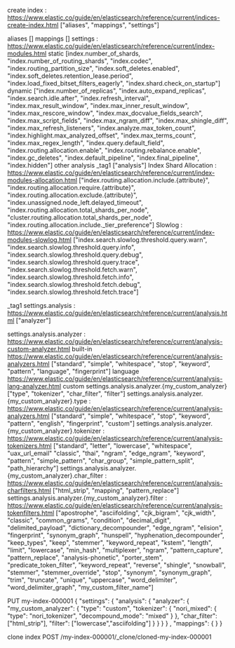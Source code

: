 
create index : https://www.elastic.co/guide/en/elasticsearch/reference/current/indices-create-index.html
["aliases", "mappings", "settings"]

aliases
[]
mappings
[]
settings : https://www.elastic.co/guide/en/elasticsearch/reference/current/index-modules.html
    static
    [index.number_of_shards, "index.number_of_routing_shards", "index.codec", "index.routing_partition_size", "index.soft_deletes.enabled", "index.soft_deletes.retention_lease.period", "index.load_fixed_bitset_filters_eagerly", "index.shard.check_on_startup"]
    dynamic
    ["index.number_of_replicas", "index.auto_expand_replicas", "index.search.idle.after", "index.refresh_interval", "index.max_result_window", "index.max_inner_result_window", "index.max_rescore_window", "index.max_docvalue_fields_search", "index.max_script_fields", "index.max_ngram_diff", "index.max_shingle_diff", "index.max_refresh_listeners", "index.analyze.max_token_count", "index.highlight.max_analyzed_offset", "index.max_terms_count", "index.max_regex_length", "index.query.default_field", "index.routing.allocation.enable", "index.routing.rebalance.enable", "index.gc_deletes", "index.default_pipeline", "index.final_pipeline", "index.hidden"]
    other
        analysis _tag1
        ["analysis"]
        Index Shard Allocation : https://www.elastic.co/guide/en/elasticsearch/reference/current/index-modules-allocation.html
        ["index.routing.allocation.include.{attribute}", "index.routing.allocation.require.{attribute}", "index.routing.allocation.exclude.{attribute}", "index.unassigned.node_left.delayed_timeout", "index.routing.allocation.total_shards_per_node", "cluster.routing.allocation.total_shards_per_node", "index.routing.allocation.include._tier_preference"]
        Slowlog : https://www.elastic.co/guide/en/elasticsearch/reference/current/index-modules-slowlog.html
        ["index.search.slowlog.threshold.query.warn", "index.search.slowlog.threshold.query.info", "index.search.slowlog.threshold.query.debug", "index.search.slowlog.threshold.query.trace", "index.search.slowlog.threshold.fetch.warn", "index.search.slowlog.threshold.fetch.info", "index.search.slowlog.threshold.fetch.debug", "index.search.slowlog.threshold.fetch.trace"]


_tag1 settings.analysis : https://www.elastic.co/guide/en/elasticsearch/reference/current/analysis.html
["analyzer"]


settings.analysis.analyzer : https://www.elastic.co/guide/en/elasticsearch/reference/current/analysis-custom-analyzer.html
    built-in
    https://www.elastic.co/guide/en/elasticsearch/reference/current/analysis-analyzers.html
    ["standard", "simple", "whitespace", "stop", "keyword", "pattern", "language", "fingerprint"]
    language
    https://www.elastic.co/guide/en/elasticsearch/reference/current/analysis-lang-analyzer.html
    custom
        settings.analysis.analyzer.{my_custom_analyzer}
        ["type", "tokenizer", "char_filter", "filter"]
        settings.analysis.analyzer.{my_custom_analyzer}.type : https://www.elastic.co/guide/en/elasticsearch/reference/current/analysis-analyzers.html
        ["standard", "simple", "whitespace", "stop", "keyword", "pattern", "english", "fingerprint", "custom"]
        settings.analysis.analyzer.{my_custom_analyzer}.tokenizer : https://www.elastic.co/guide/en/elasticsearch/reference/current/analysis-tokenizers.html
        ["standard", "letter", "lowercase", "whitespace", "uax_url_email" "classic", "thai", "ngram", "edge_ngram", "keyword", "pattern", "simple_pattern", "char_group", "simple_pattern_split", "path_hierarchy"]
        settings.analysis.analyzer.{my_custom_analyzer}.char_filter : https://www.elastic.co/guide/en/elasticsearch/reference/current/analysis-charfilters.html
        ["html_strip", "mapping", "pattern_replace"]
        settings.analysis.analyzer.{my_custom_analyzer}.filter : https://www.elastic.co/guide/en/elasticsearch/reference/current/analysis-tokenfilters.html
        ["apostrophe", "asciifolding", "cjk_bigram", "cjk_width", "classic", "common_grams", "condition", "decimal_digit", "delimited_payload", "dictionary_decompounder", "edge_ngram", "elision", "fingerprint", "synonym_graph", "hunspell", "hyphenation_decompounder", "keep_types", "keep", "stemmer", "keyword_repeat", "kstem", "length", "limit", "lowercase", "min_hash", "multiplexer", "ngram", "pattern_capture", "pattern_replace", "analysis-phonetic", "porter_stem", "predicate_token_filter", "keyword_repeat", "reverse", "shingle", "snowball", "stemmer", "stemmer_override", "stop", "synonym", "synonym_graph", "trim", "truncate", "unique", "uppercase", "word_delimiter", "word_delimiter_graph", "my_custom_filter_name"]


PUT my-index-000001
{
    "settings":
    {
        "analysis":
        {
            "analyzer":
            {
                "my_custom_analyzer":
                {
                    "type": "custom",
                    "tokenizer": 
                    {
                        "nori_mixed": 
                        {
                            "type": "nori_tokenizer",
                            "decompound_mode": "mixed"
                        }
                    },
                    "char_filter": ["html_strip"],
                    "filter": ["lowercase","asciifolding"]
                }
            }
        }
    }
    ,
    "mappings":
    {
    }
}



clone index
POST /my-index-000001/_clone/cloned-my-index-000001